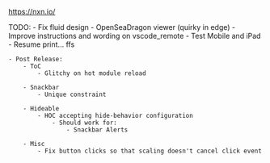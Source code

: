 https://nxn.io/

TODO:
    - Fix fluid design
    - OpenSeaDragon viewer (quirky in edge)
    - Improve instructions and wording on vscode_remote
    - Test Mobile and iPad
    - Resume print... ffs

    - Post Release:
        - ToC
            - Glitchy on hot module reload

        - Snackbar
            - Unique constraint

        - Hideable
            - HOC accepting hide-behavior configuration
                - Should work for:
                    - Snackbar Alerts

        - Misc
            - Fix button clicks so that scaling doesn't cancel click event
            